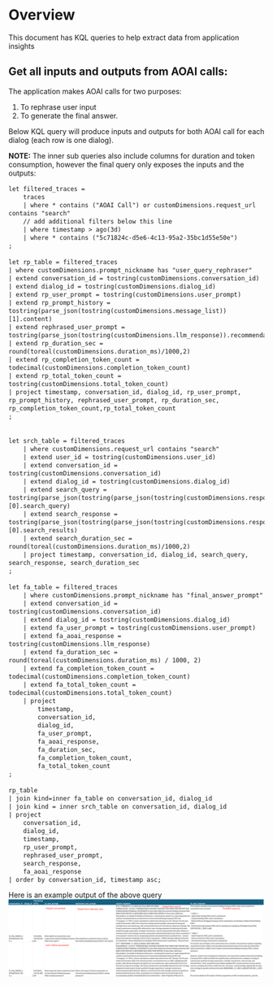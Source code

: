 # Overview
This document has KQL queries to help extract data from application insights

## Get all inputs and outputs from AOAI calls:
The application makes AOAI calls for two purposes:
1. To rephrase user input
2. To generate the final answer.

Below KQL query will produce inputs and outputs for both AOAI call for each dialog (each row is one dialog). 

**NOTE:** The inner sub queries also include columns for duration and token consumption, however the final query only exposes the inputs and the outputs:

```
let filtered_traces = 
    traces
    | where * contains ("AOAI Call") or customDimensions.request_url contains "search"
    // add additional filters below this line
    | where timestamp > ago(3d)
    | where * contains ("5c71824c-d5e6-4c13-95a2-35bc1d55e50e")
;

let rp_table = filtered_traces
| where customDimensions.prompt_nickname has "user_query_rephraser"
| extend conversation_id = tostring(customDimensions.conversation_id)
| extend dialog_id = tostring(customDimensions.dialog_id)
| extend rp_user_prompt = tostring(customDimensions.user_prompt)
| extend rp_prompt_history = tostring(parse_json(tostring(customDimensions.message_list))[1].content)
| extend rephrased_user_prompt = tostring(parse_json(tostring(customDimensions.llm_response)).recommendation_query)
| extend rp_duration_sec = round(toreal(customDimensions.duration_ms)/1000,2)
| extend rp_completion_token_count = todecimal(customDimensions.completion_token_count)
| extend rp_total_token_count = tostring(customDimensions.total_token_count)
| project timestamp, conversation_id, dialog_id, rp_user_prompt, rp_prompt_history, rephrased_user_prompt, rp_duration_sec, rp_completion_token_count,rp_total_token_count
;


let srch_table = filtered_traces
    | where customDimensions.request_url contains "search"
    | extend user_id = tostring(customDimensions.user_id)
    | extend conversation_id = tostring(customDimensions.conversation_id)
    | extend dialog_id = tostring(customDimensions.dialog_id)
    | extend search_query = tostring(parse_json(tostring(parse_json(tostring(customDimensions.response)).results))[0].search_query)
    | extend search_response = tostring(parse_json(tostring(parse_json(tostring(customDimensions.response)).results))[0].search_results)
    | extend search_duration_sec = round(toreal(customDimensions.duration_ms)/1000,2)
    | project timestamp, conversation_id, dialog_id, search_query, search_response, search_duration_sec
;

let fa_table = filtered_traces
    | where customDimensions.prompt_nickname has "final_answer_prompt"
    | extend conversation_id = tostring(customDimensions.conversation_id)
    | extend dialog_id = tostring(customDimensions.dialog_id)
    | extend fa_user_prompt = tostring(customDimensions.user_prompt)
    | extend fa_aoai_response = tostring(customDimensions.llm_response)
    | extend fa_duration_sec = round(toreal(customDimensions.duration_ms) / 1000, 2)
    | extend fa_completion_token_count = todecimal(customDimensions.completion_token_count)
    | extend fa_total_token_count = todecimal(customDimensions.total_token_count)
    | project
        timestamp,
        conversation_id,
        dialog_id,
        fa_user_prompt,
        fa_aoai_response,
        fa_duration_sec,
        fa_completion_token_count,
        fa_total_token_count
;

rp_table
| join kind=inner fa_table on conversation_id, dialog_id
| join kind = inner srch_table on conversation_id, dialog_id
| project
    conversation_id,
    dialog_id,
    timestamp,
    rp_user_prompt,
    rephrased_user_prompt,
    search_response,
    fa_aoai_response
| order by conversation_id, timestamp asc;

```

Here is an example output of the above query
![Sample KQL Query Response](./media/kql.png)